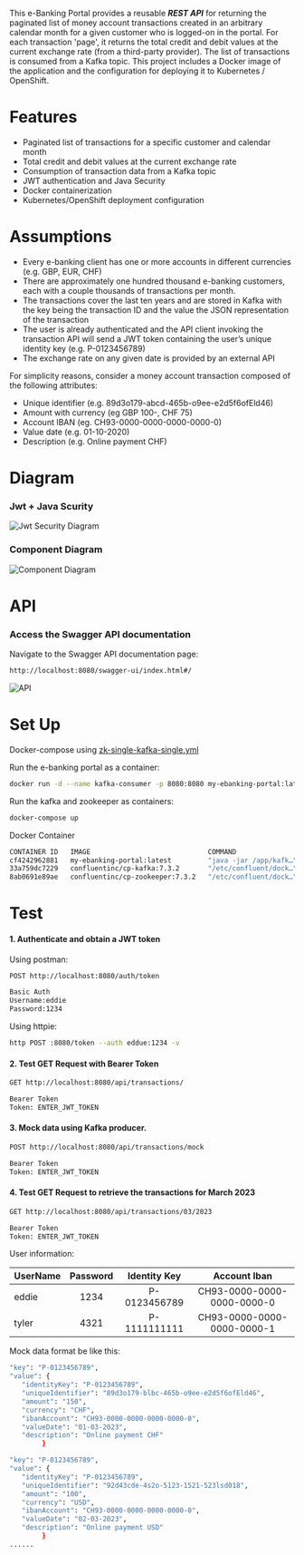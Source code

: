 
This e-Banking Portal provides a reusable ***REST API*** for returning the paginated list of money account transactions created in an arbitrary calendar month for a given customer who is logged-on in the portal. For each transaction 'page', it returns the total credit and debit values at the current exchange rate (from a third-party provider). The list of transactions is consumed from a Kafka topic. This project includes a Docker image of the application and the configuration for deploying it to Kubernetes / OpenShift.

# Features

- Paginated list of transactions for a specific customer and calendar month
- Total credit and debit values at the current exchange rate
- Consumption of transaction data from a Kafka topic
- JWT authentication and Java Security
- Docker containerization
- Kubernetes/OpenShift deployment configuration

#  Assumptions

-   Every e-banking client has one or more accounts in different currencies (e.g. GBP, EUR, CHF)
-   There are approximately one hundred thousand e-banking customers, each with a couple thousands of transactions per month.
-   The transactions cover the last ten years and are stored in Kafka with the key being the transaction ID and the value the JSON representation of the transaction
-   The user is already authenticated and the API client invoking the transaction API will send a JWT token containing the user’s unique identity key (e.g. P-0123456789)
-   The exchange rate on any given date is provided by an external API

For simplicity reasons, consider a money account transaction composed of the following attributes:
-   Unique identifier (e.g. 89d3o179-abcd-465b-o9ee-e2d5f6ofEld46)
-   Amount with currency (eg GBP 100-, CHF 75)
-   Account IBAN (eg. CH93-0000-0000-0000-0000-0)
-   Value date (e.g. 01-10-2020)
-   Description (e.g. Online payment CHF)



# Diagram
### Jwt + Java Scurity
![Jwt Security Diagram](./png/jwtSecurity.png)

### Component Diagram
![Component Diagram](./png/Component%20Diagram.png)


# API
### Access the Swagger API documentation
Navigate to the Swagger API documentation page:

```bash
http://localhost:8080/swagger-ui/index.html#/
```
![API](./png/api.png)


# Set Up
Docker-compose using [zk-single-kafka-single.yml](https://github.com/conduktor/kafka-stack-docker-compose/blob/master/zk-single-kafka-single.yml) 

Run the e-banking portal as a container:
```bash
docker run -d --name kafka-consumer -p 8080:8080 my-ebanking-portal:latest
```
Run the kafka and zookeeper as containers:
```bash
docker-compose up 
```
Docker Container
```bash
CONTAINER ID   IMAGE                             COMMAND                  CREATED         STATUS          PORTS                                                                      NAMES
cf4242962881   my-ebanking-portal:latest         "java -jar /app/kafk…"   2 minutes ago   Up 2 minutes    0.0.0.0:8080->8080/tcp                                                     kafka-consumer
33a759dc7229   confluentinc/cp-kafka:7.3.2       "/etc/confluent/dock…"   12 days ago     Up 23 seconds   0.0.0.0:9092->9092/tcp, 0.0.0.0:9999->9999/tcp, 0.0.0.0:29092->29092/tcp   kafka1
8ab0691e89ae   confluentinc/cp-zookeeper:7.3.2   "/etc/confluent/dock…"   12 days ago     Up 24 seconds   2888/tcp, 0.0.0.0:2181->2181/tcp, 3888/tcp                                 zoo1                               zoo1
```

# Test

#### 1. Authenticate and obtain a JWT token
Using postman:
```bash
POST http://localhost:8080/auth/token

Basic Auth
Username:eddie
Password:1234
```

Using httpie:
```bash
http POST :8080/token --auth eddue:1234 -v
```
#### 2. Test GET Request with Bearer Token

```bash
GET http://localhost:8080/api/transactions/

Bearer Token
Token: ENTER_JWT_TOKEN
```
#### 3. Mock data using Kafka producer.

```bash
POST http://localhost:8080/api/transactions/mock

Bearer Token
Token: ENTER_JWT_TOKEN
```

#### 4. Test GET Request to retrieve the transactions for March 2023

```bash
GET http://localhost:8080/api/transactions/03/2023

Bearer Token
Token: ENTER_JWT_TOKEN
```

User information:

| UserName      | Password      | Identity Key| Account Iban |
| ------------- |:-------------:| :--------:  | :--------:   |
| eddie         | 1234          | P-0123456789| CH93-0000-0000-0000-0000-0 |
| tyler         | 4321          | P-1111111111| CH93-0000-0000-0000-0000-1 |

Mock data format be like this:

```bash
"key": "P-0123456789",
"value": {
   "identityKey": "P-0123456789",
   "uniqueIdentifier": "89d3o179-blbc-465b-o9ee-e2d5f6ofEld46",
   "amount": "150",
   "currency": "CHF",
   "ibanAccount": "CH93-0000-0000-0000-0000-0",
   "valueDate": "01-03-2023",
   "description": "Online payment CHF"
        }

"key": "P-0123456789",
"value": {
   "identityKey": "P-0123456789",
   "uniqueIdentifier": "92d43cde-4s2o-5123-1521-523lsd018",
   "amount": "100",
   "currency": "USD",
   "ibanAccount": "CH93-0000-0000-0000-0000-0",
   "valueDate": "02-03-2023",
   "description": "Online payment USD"
        }
......

```